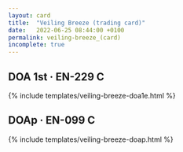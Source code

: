 ```yaml
---
layout: card
title:  "Veiling Breeze (trading card)"
date:   2022-06-25 08:44:00 +0100
permalink: veiling-breeze_(card)
incomplete: true
---
```


## DOA 1st &middot; EN-229 C

{% include templates/veiling-breeze-doa1e.html %}


## DOAp &middot; EN-099 C

{% include templates/veiling-breeze-doap.html %}
